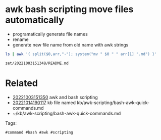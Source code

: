 # awk bash scripting move files automatically

- programatically generate file names
- rename
- generate new file name from old name with awk strings
```bash
ls | awk '{ split($0,arr,"-"); system("mv " $0 " " arr[1] ".md") }'
```

` zet/20221003151348/README.md `

# Related

- [20221003151350](/zet/20221003151350/README.md) awk and bash scripting
- [20221014190117](/zet/20221014190117/README.md) kb file named kb/awk-scripting/bash-awk-quick-commands.md
- ~/kb/awk-scripting/bash-awk-quick-commands.md

Tags:

    #command #bash #awk #scripting

